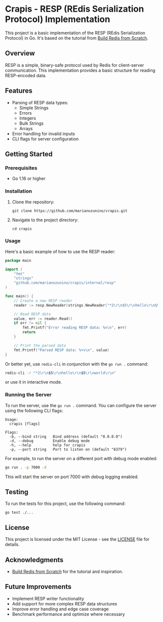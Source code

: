 # Crapis - RESP (REdis Serialization Protocol) Implementation

This project is a basic implementation of the RESP (REdis Serialization Protocol) in Go.
It's based on the tutorial from [Build Redis from Scratch](https://www.build-redis-from-scratch.dev/en/resp-writer).

## Overview

RESP is a simple, binary-safe protocol used by Redis for client-server communication. This implementation provides a basic structure for reading RESP-encoded data.

## Features

- Parsing of RESP data types:
  - Simple Strings
  - Errors
  - Integers
  - Bulk Strings
  - Arrays
- Error handling for invalid inputs
- CLI flags for server configuration

## Getting Started

### Prerequisites

- Go 1.16 or higher

### Installation

1. Clone the repository:
   ```
   git clone https://github.com/marianozunino/crapis.git
   ```
2. Navigate to the project directory:
   ```
   cd crapis
   ```

### Usage

Here's a basic example of how to use the RESP reader:

```go
package main

import (
	"fmt"
	"strings"
	"github.com/marianozunino/crapis/internal/resp"
)

func main() {
	// Create a new RESP reader
	reader := resp.NewReader(strings.NewReader("*2\r\n$5\r\nhello\r\n$5\r\nworld\r\n"))

	// Read RESP data
	value, err := reader.Read()
	if err != nil {
		fmt.Printf("Error reading RESP data: %v\n", err)
		return
	}

	// Print the parsed data
	fmt.Printf("Parsed RESP data: %+v\n", value)
}
```

Or better yet, use `redis-cli` in conjunction with the `go run .` command:

```bash
redis-cli -r "*2\r\n$5\r\nhello\r\n$5\r\nworld\r\n"
```

or use it in interactive mode.

### Running the Server

To run the server, use the `go run .` command. You can configure the server using the following CLI flags:

```
Usage:
  crapis [flags]

Flags:
  -b, --bind string   Bind address (default "0.0.0.0")
  -d, --debug         Enable debug mode
  -h, --help          help for crapis
  -p, --port string   Port to listen on (default "6379")
```

For example, to run the server on a different port with debug mode enabled:

```bash
go run . -p 7000 -d
```

This will start the server on port 7000 with debug logging enabled.

## Testing

To run the tests for this project, use the following command:

```
go test ./...
```

## License

This project is licensed under the MIT License - see the [LICENSE](LICENSE) file for details.

## Acknowledgments

- [Build Redis from Scratch](https://www.build-redis-from-scratch.dev/) for the tutorial and inspiration.

## Future Improvements

- Implement RESP writer functionality
- Add support for more complex RESP data structures
- Improve error handling and edge case coverage
- Benchmark performance and optimize where necessary
